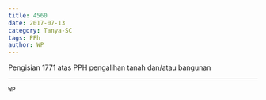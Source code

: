 ```yaml
---
title: 4560
date: 2017-07-13
category: Tanya-SC
tags: PPh
author: WP
---
```


Pengisian 1771 atas PPH pengalihan tanah dan/atau bangunan

---



`WP`
